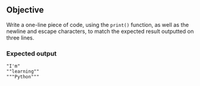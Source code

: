 ## Objective

Write a one-line piece of code, using the `print()` function, as well as the newline and escape characters, to match the expected result outputted on three lines.

### **Expected output**

```
"I'm"
""learning""
"""Python"""
```
